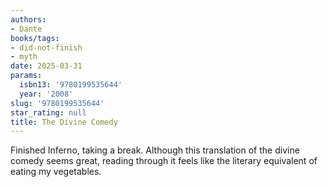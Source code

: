 ```yaml
---
authors:
- Dante
books/tags:
- did-not-finish
- myth
date: 2025-03-31
params:
  isbn13: '9780199535644'
  year: '2008'
slug: '9780199535644'
star_rating: null
title: The Divine Comedy
---
```


<!--more-->

Finished Inferno, taking a break. Although this translation of the divine comedy seems great, reading through it feels like the literary equivalent of eating my vegetables.